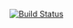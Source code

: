 [![Build Status](https://travis-ci.org/nielk/nn_contribution.png?branch=master)](https://travis-ci.org/nielk/nn_contribution)